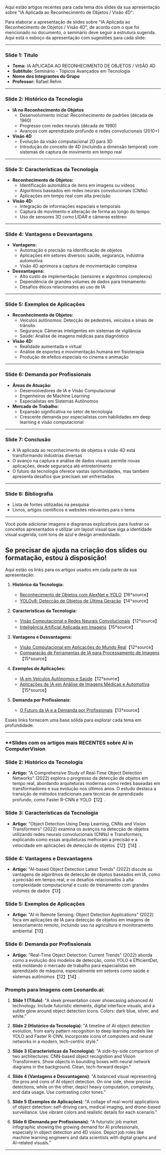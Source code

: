 Aqui estão artigos recentes para cada tema dos slides da sua apresentação sobre "IA Aplicada ao Reconhecimento de Objetos / Visão 4D":


Para elaborar a apresentação de slides sobre "IA Aplicada ao Reconhecimento de Objetos / Visão 4D", de acordo com o que foi mencionado no documento, o seminário deve seguir a estrutura sugerida. Aqui está o esboço da apresentação com sugestões para cada slide:

---

### **Slide 1: Título**
- **Tema:** IA APLICADA AO RECONHECIMENTO DE OBJETOS / VISÃO 4D
- **Subtítulo:** Seminário - Tópicos Avançados em Tecnologia
- **Nome dos Integrantes do Grupo**
- **Professor:** Rafael Rehm

---

### **Slide 2: Histórico da Tecnologia**
- **IA no Reconhecimento de Objetos**
  - Desenvolvimento inicial: Reconhecimento de padrões (década de 1960)
  - Progresso com redes neurais (década de 1990)
  - Avanços com aprendizado profundo e redes convolucionais (2010+)
- **Visão 4D**
  - Evolução da visão computacional 2D para 3D
  - Introdução do conceito de 4D (incluindo a dimensão temporal) com sistemas de captura de movimento em tempo real

---

### **Slide 3: Características da Tecnologia**
- **Reconhecimento de Objetos:**
  - Identificação automática de itens em imagens ou vídeos
  - Algoritmos baseados em redes neurais convolucionais (CNNs)
  - Aplicações em tempo real com alta precisão
- **Visão 4D:**
  - Integração de informações espaciais e temporais
  - Captura de movimento e alteração de forma ao longo do tempo
  - Uso de sensores 3D como LIDAR e câmeras estéreo

---

### **Slide 4: Vantagens e Desvantagens**
- **Vantagens:**
  - Automação e precisão na identificação de objetos
  - Aplicações em setores diversos: saúde, segurança, indústria automotiva
  - Visão 4D aprimora a captura de movimentação complexa
- **Desvantagens:**
  - Alto custo de implementação (sensores e algoritmos complexos)
  - Dependência de grandes volumes de dados para treinamento
  - Desafios éticos relacionados ao uso de IA

---

### **Slide 5: Exemplos de Aplicações**
- **Reconhecimento de Objetos:**
  - Veículos autônomos: Detecção de pedestres, veículos e sinais de trânsito
  - Segurança: Câmeras inteligentes em sistemas de vigilância
  - Saúde: Análise de imagens médicas para diagnóstico
- **Visão 4D:**
  - Realidade aumentada e virtual
  - Análise de esportes e movimentação humana em fisioterapia
  - Produção de efeitos especiais no cinema e animação

---

### **Slide 6: Demanda por Profissionais**
- **Áreas de Atuação:**
  - Desenvolvedores de IA e Visão Computacional
  - Engenheiros de Machine Learning
  - Especialistas em Sistemas Autônomos
- **Mercado de Trabalho:**
  - Expansão significativa no setor de tecnologia
  - Crescente demanda por especialistas com habilidades em deep learning e visão computacional

---

### **Slide 7: Conclusão**
- A IA aplicada ao reconhecimento de objetos e visão 4D está transformando indústrias diversas
- O avanço na captura e análise de dados visuais permite novas aplicações, desde segurança até entretenimento
- O futuro da tecnologia oferece vastas oportunidades, mas também apresenta desafios que precisam ser enfrentados

---

### **Slide 8: Bibliografia**
- Lista de fontes utilizadas na pesquisa
- Livros, artigos científicos e websites relevantes para o tema

---

Você pode adicionar imagens e diagramas explicativos para ilustrar os conceitos apresentados e utilizar um layout visual que siga a identidade visual sugerida, com tons de azul e design arredondado.

Se precisar de ajuda na criação dos slides ou formatação, estou à disposição!
---

Aqui estão os links para os artigos usados em cada parte da sua apresentação:

1. **Histórico da Tecnologia:**
   - [Reconhecimento de Objetos com AlexNet e YOLO](https://lapix.ufsc.br/deep-learning-reconhecimento-de-imagens/)【16†source】
   - [YOLOv8: Detecção de Objetos de Última Geração](https://visionplatform.ai/yolov8-object-detection)【14†source】

2. **Características da Tecnologia:**
   - [Visão Computacional e Redes Neurais Convolucionais](https://aws.amazon.com/pt/what-is/computer-vision/)【12†source】
   - [Inteligência Artificial Aplicada em Imagens](https://blog.culte.com.br/inteligencia-artificial-aplicada-imagens/)【15†source】

3. **Vantagens e Desvantagens:**
   - [Visão Computacional em Aplicações do Mundo Real](https://aws.amazon.com/pt/what-is/computer-vision/)【12†source】
   - [Comparação de Ferramentas de IA para Processamento de Imagens](https://blog.culte.com.br/inteligencia-artificial-aplicada-imagens/)【15†source】

4. **Exemplos de Aplicações:**
   - [IA em Veículos Autônomos e Saúde](https://aws.amazon.com/pt/what-is/computer-vision/)【12†source】
   - [Aplicações de IA em Análise de Imagens Médicas e Automotiva](https://blog.culte.com.br/inteligencia-artificial-aplicada-imagens/)【15†source】

5. **Demanda por Profissionais:**
   - [O Futuro da IA e a Demanda por Profissionais](https://www.scielo.br/journal/artigo/inteligencia-artificial-aprendizado-de-maquina/)【13†source】

Esses links fornecem uma base sólida para explorar cada tema em profundidade.

---

### **Slides com os artigos mais RECENTES sobre AI in ComputerVision

### **Slide 2: Histórico da Tecnologia**
- **Artigo:** "A Comprehensive Study of Real-Time Object Detection Networks" (2022) explora o progresso da detecção de objetos em tempo real, abordando arquiteturas modernas como redes baseadas em transformadores e sua evolução nos últimos anos. O estudo destaca a transição de métodos tradicionais para técnicas de aprendizado profundo, como Faster R-CNN e YOLO【12】.

### **Slide 3: Características da Tecnologia**
- **Artigo:** "Object Detection Using Deep Learning, CNNs and Vision Transformers" (2022) examina os avanços na detecção de objetos utilizando redes neurais convolucionais (CNNs) e Transformers, explicando como essas arquiteturas melhoram a precisão e a velocidade em aplicações de detecção de objetos【12】【14】.

### **Slide 4: Vantagens e Desvantagens**
- **Artigo:** "AI-based Object Detection Latest Trends" (2022) discute as vantagens de algoritmos de detecção de objetos baseados em IA, como a precisão em tempo real, e os desafios relacionados à alta complexidade computacional e custo de treinamento com grandes volumes de dados【13】.

### **Slide 5: Exemplos de Aplicações**
- **Artigo:** "AI in Remote Sensing: Object Detection Applications" (2022) foca em aplicações de IA para detecção de objetos em imagens de sensoriamento remoto, incluindo uso na agricultura e monitoramento ambiental【13】. 

### **Slide 6: Demanda por Profissionais**
- **Artigo:** "Real-Time Object Detection: Current Trends" (2022) aborda como a evolução dos modelos de detecção, como YOLO e EfficientDet, está moldando o mercado de trabalho para especialistas em aprendizado de máquina, especialmente em setores como saúde e sistemas autônomos【12】【14】.

### **Prompts para Imagens com Leonardo.ai:**

1. **Slide 1 (Título)**: "A sleek presentation cover showcasing advanced AI technology. Include futuristic elements, digital interface visuals, and a subtle glow around object detection icons. Colors: dark blue, silver, and white."
   
2. **Slide 2 (Histórico da Tecnologia)**: "A timeline of AI object detection evolution, from early pattern recognition to deep learning models like YOLO and Faster R-CNN. Incorporate icons of computers and neural networks in a modern, tech-centric style."

3. **Slide 3 (Características da Tecnologia)**: "A side-by-side comparison of two architectures: CNN-based object recognition and Vision Transformers. Show objects in bounding boxes with neural network diagrams in the background. Clean, tech-forward design."

4. **Slide 4 (Vantagens e Desvantagens)**: "A balanced visual representing the pros and cons of AI object detection. On one side, show precise detections, while on the other, depict heavy computation, complexity, and data usage. Use contrasting color tones."

5. **Slide 5 (Exemplos de Aplicações)**: "A collage of real-world applications of object detection: self-driving cars, medical imaging, and drone-based surveillance. Use vibrant colors and realistic details for each scenario."

6. **Slide 6 (Demanda por Profissionais)**: "A futuristic job market infographic showing the growing demand for AI professionals, especially in object detection and 4D vision. Depict job roles like machine learning engineers and data scientists with digital graphs and AI-related visuals."

---

